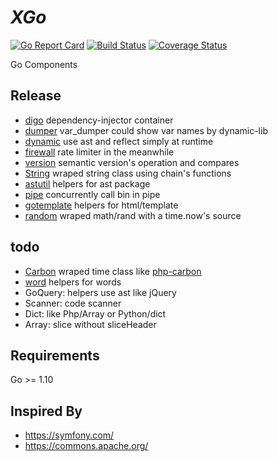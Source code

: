 # *XGo*

[![Go Report Card](https://goreportcard.com/badge/github.com/Kretech/xgo)](https://goreportcard.com/report/github.com/Kretech/xgo)
[![Build Status](https://travis-ci.org/Kretech/xgo.svg?branch=master)](https://travis-ci.org/Kretech/xgo)
[![Coverage Status](https://coveralls.io/repos/github/Kretech/xgo/badge.svg)](https://coveralls.io/github/Kretech/xgo)

Go Components

## Release

- [digo](https://github.com/Kretech/xgo/tree/master/digo) dependency-injector container
- [dumper](https://github.com/Kretech/xgo/tree/master/dump) var_dumper could show var names by dynamic-lib
- [dynamic](https://github.com/Kretech/xgo/tree/master/dynamic) use ast and reflect simply at runtime
- [firewall](https://github.com/Kretech/xgo/tree/master/firewall) rate limiter in the meanwhile
- [version](https://github.com/Kretech/xgo/tree/master/version) semantic version's operation and compares
- [String](https://github.com/Kretech/xgo/blob/master/string/string.go) wraped string class using chain's functions
- [astutil](https://github.com/Kretech/xgo/tree/master/astutil) helpers for ast package
- [pipe](https://github.com/Kretech/xgo/tree/master/pipe) concurrently call bin in pipe
- [gotemplate](https://github.com/Kretech/xgo/tree/master/gotemplate) helpers for html/template
- [random](https://github.com/Kretech/xgo/tree/master/random) wraped math/rand with a time.now's source

## todo

- [Carbon](https://github.com/Kretech/xgo/tree/master/date/carbon) wraped time class like [php-carbon](https://carbon.nesbot.com/)
- [word](https://github.com/Kretech/xgo/tree/master/word) helpers for words
- GoQuery: helpers use ast like jQuery
- Scanner: code scanner
- Dict: like Php/Array or Python/dict
- Array: slice without sliceHeader

## Requirements

Go >= 1.10

## Inspired By

- https://symfony.com/
- https://commons.apache.org/

